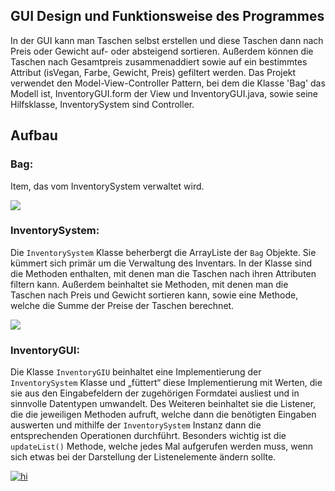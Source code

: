 ## GUI Design und Funktionsweise des Programmes
In der GUI kann man Taschen selbst erstellen und diese Taschen dann nach Preis oder Gewicht auf- oder absteigend sortieren. Außerdem können die Taschen nach Gesamtpreis zusammenaddiert sowie auf ein bestimmtes Attribut (isVegan, Farbe, Gewicht, Preis) gefiltert werden.
Das Projekt verwendet den Model-View-Controller Pattern, bei dem die Klasse 'Bag' das Modell ist, InventoryGUI.form der View und InventoryGUI.java, sowie seine Hilfsklasse, InventorySystem sind Controller.
## Aufbau
### Bag:
Item, das vom InventorySystem verwaltet wird. 

[![](https://mermaid.ink/img/pako:eNplkcFuwyAMhl_F8inRuhfIsdvukzZ10sTFBY-gJTgC0mqq-u4jgVZadkHw_T-_bbigFsPYoR4oxmdHNtCovHGBdXLiYf-u_KrBnixclAd4BCPzcWCYgtNcyFsKzlvQMkj44zmzs30q6CgyMHlw8cCW_AIfIHJ6XXKacqGFkzhTJHuT2pp2xx9r6obHO_8flbW1ZlN72GhPS99NGWLTQZHaOmHBScppg-tcmdYqyl9VXnCHI4eRnMkPvT6hwtTzyAq7vDUUvhVmb_bRnLN_vMYuhZl3GGS2PXZfNMR8midDiesv3SwT-U-RcWN6MS5JqPD6Cw8dpjE?type=png)](https://mermaid.live/edit#pako:eNplkcFuwyAMhl_F8inRuhfIsdvukzZ10sTFBY-gJTgC0mqq-u4jgVZadkHw_T-_bbigFsPYoR4oxmdHNtCovHGBdXLiYf-u_KrBnixclAd4BCPzcWCYgtNcyFsKzlvQMkj44zmzs30q6CgyMHlw8cCW_AIfIHJ6XXKacqGFkzhTJHuT2pp2xx9r6obHO_8flbW1ZlN72GhPS99NGWLTQZHaOmHBScppg-tcmdYqyl9VXnCHI4eRnMkPvT6hwtTzyAq7vDUUvhVmb_bRnLN_vMYuhZl3GGS2PXZfNMR8midDiesv3SwT-U-RcWN6MS5JqPD6Cw8dpjE)
### InventorySystem:
Die `InventorySystem` Klasse beherbergt die ArrayListe der `Bag` Objekte. 
Sie kümmert sich primär um die Verwaltung des Inventars. 
In der Klasse sind die Methoden enthalten, mit denen man die Taschen nach ihren Attributen filtern kann. 
Außerdem beinhaltet sie Methoden, mit denen man die Taschen nach Preis und Gewicht sortieren kann, sowie eine Methode, welche die Summe der Preise der Taschen berechnet.

[![](https://mermaid.ink/img/pako:eNqVUstqwzAQ_BWhk03dH_CtbnooFFpwaaF1D2trI6vRI6zlgAnJt1exnELcJNCDQd4Zzcxqd8sbJ5DnvNHQdQsFksBUVijCxitnWfFa2RFjj3aD1jsayqHzaNi2sozdsjsiGJ5U5_cFyD2rQXZnAR1OKIoJvmEN6KbsTZIy4fpaY6wqq_xz_Y0rjwHZOCVifam0R3pHJVufLMYL6cwhEkEcPJLSk7Iym7QzVjunEeyx8Ff6hVSDV5Ul-kP65DwaVd5Qgk2KaHaeSGjcBg8Zw5ceg0XMkUAqhqnN09u_PVzzv3fa0dT8xS5K1GG4cRYXuvEuaozYLEjKIvb5dRI6PuC_MnezLHOfOKNdFV6HZ9wgGVAi7Oq4eRX3LRqseB6OAmhV8cANPOhD-sE2PPfUY8bJ9bLl-RJ0F_76tQCP06IfKWuwH86ZGelBqLDuU3H3A19SHgI?type=png)](https://mermaid.live/edit#pako:eNqVUstqwzAQ_BWhk03dH_CtbnooFFpwaaF1D2trI6vRI6zlgAnJt1exnELcJNCDQd4Zzcxqd8sbJ5DnvNHQdQsFksBUVijCxitnWfFa2RFjj3aD1jsayqHzaNi2sozdsjsiGJ5U5_cFyD2rQXZnAR1OKIoJvmEN6KbsTZIy4fpaY6wqq_xz_Y0rjwHZOCVifam0R3pHJVufLMYL6cwhEkEcPJLSk7Iym7QzVjunEeyx8Ff6hVSDV5Ul-kP65DwaVd5Qgk2KaHaeSGjcBg8Zw5ceg0XMkUAqhqnN09u_PVzzv3fa0dT8xS5K1GG4cRYXuvEuaozYLEjKIvb5dRI6PuC_MnezLHOfOKNdFV6HZ9wgGVAi7Oq4eRX3LRqseB6OAmhV8cANPOhD-sE2PPfUY8bJ9bLl-RJ0F_76tQCP06IfKWuwH86ZGelBqLDuU3H3A19SHgI)
### InventoryGUI:
Die Klasse `InventoryGIU` beinhaltet eine Implementierung der `InventorySystem` Klasse und „füttert“ diese Implementierung mit Werten, 
die sie aus den Eingabefeldern der zugehörigen Formdatei ausliest und in sinnvolle Datentypen umwandelt. 
Des Weiteren beinhaltet sie die Listener, die die jeweiligen Methoden aufruft, welche dann die benötigten Eingaben 
auswerten und mithilfe der `InventorySystem` Instanz dann die entsprechenden Operationen durchführt. 
Besonders wichtig ist die `updateList()` Methode, welche jedes Mal aufgerufen werden muss, 
wenn sich etwas bei der Darstellung der Listenelemente ändern sollte. 

[![hi](https://mermaid.ink/img/pako:eNqFU01v2zAM_SuCTi3Q_YHcmu4DGXYo5nYFBl8UibWJSqIhU1mNovntk2WliJKuu1gUH_XeIy29SE0G5Epqq8bxM6ouKNd6gwE0I3mxvmt9xsTG78Azhenb_Ua8tF6IT-L7D7UFK_4Adj3nuOTv4Jm_Ilgj-BA95KJ_47cBNTTRlYp1ZE76OoBiWDYFaXQga2-VBzG-hZWfYaY6tnNDbktreha6BD9R9xx9t-BvrTXTyOAE-t1_fNYml_4rkwV5RMsQ8pEKni1b4aa8nntPY_jQ_g1ZCrXScKZRWcgnKniR03P-WKs69Qs65d8jPbisGXHkfcMBfbcXmAY5Jw4t9KCfcgslyNTvaT6cDbMD3vghcu7h4lIsEjWWR5wwQ3Fry-9BjzxbAA9hTNiO0CyIMmatuiqViK5HnVJbIgvqRHoxdcIfB5Pu5qxwcR2CmnL_iXd_wpsZcr_H9K9t-sgr6SA4hSa9wfyoWsk9OGjlKoVGhadWptpUpyJTM3ktVxwiXMlAsevl6lHZMe0WL-UBH0oG5X8TuZOiLwbTXS_J17-fJWYg?type=png)](https://mermaid.live/edit#pako:eNqFU01v2zAM_SuCTi3Q_YHcmu4DGXYo5nYFBl8UibWJSqIhU1mNovntk2WliJKuu1gUH_XeIy29SE0G5Epqq8bxM6ouKNd6gwE0I3mxvmt9xsTG78Azhenb_Ua8tF6IT-L7D7UFK_4Adj3nuOTv4Jm_Ilgj-BA95KJ_47cBNTTRlYp1ZE76OoBiWDYFaXQga2-VBzG-hZWfYaY6tnNDbktreha6BD9R9xx9t-BvrTXTyOAE-t1_fNYml_4rkwV5RMsQ8pEKni1b4aa8nntPY_jQ_g1ZCrXScKZRWcgnKniR03P-WKs69Qs65d8jPbisGXHkfcMBfbcXmAY5Jw4t9KCfcgslyNTvaT6cDbMD3vghcu7h4lIsEjWWR5wwQ3Fry-9BjzxbAA9hTNiO0CyIMmatuiqViK5HnVJbIgvqRHoxdcIfB5Pu5qxwcR2CmnL_iXd_wpsZcr_H9K9t-sgr6SA4hSa9wfyoWsk9OGjlKoVGhadWptpUpyJTM3ktVxwiXMlAsevl6lHZMe0WL-UBH0oG5X8TuZOiLwbTXS_J17-fJWYg)
